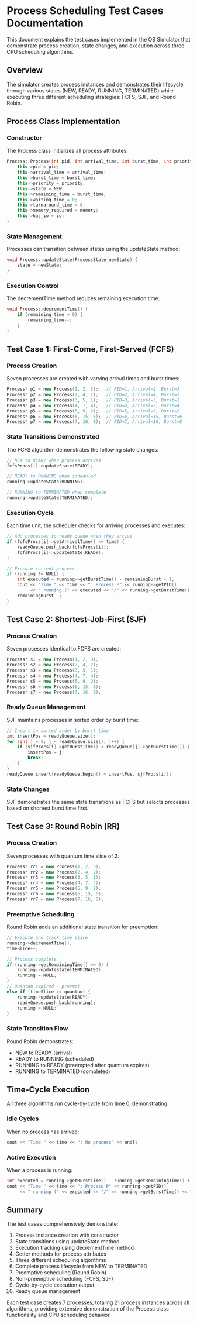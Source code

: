 # Process Scheduling Test Cases Documentation

This document explains the test cases implemented in the OS Simulator that demonstrate process creation, state changes, and execution across three CPU scheduling algorithms.

## Overview

The simulator creates process instances and demonstrates their lifecycle through various states (NEW, READY, RUNNING, TERMINATED) while executing three different scheduling strategies: FCFS, SJF, and Round Robin.

## Process Class Implementation

### Constructor
The Process class initializes all process attributes:

```cpp
Process::Process(int pid, int arrival_time, int burst_time, int priority, int memory, bool io) {
    this->pid = pid;
    this->arrival_time = arrival_time;
    this->burst_time = burst_time;
    this->priority = priority;
    this->state = NEW;
    this->remaining_time = burst_time;
    this->waiting_time = 0;
    this->turnaround_time = 0;
    this->memory_required = memory;
    this->has_io = io;
}
```

### State Management
Processes can transition between states using the updateState method:

```cpp
void Process::updateState(ProcessState newState) {
    state = newState;
}
```

### Execution Control
The decrementTime method reduces remaining execution time:

```cpp
void Process::decrementTime() {
    if (remaining_time > 0) {
        remaining_time--;
    }
}
```

## Test Case 1: First-Come, First-Served (FCFS)

### Process Creation
Seven processes are created with varying arrival times and burst times:

```cpp
Process* p1 = new Process(1, 2, 3);   // PID=1, Arrival=2, Burst=3
Process* p2 = new Process(2, 4, 2);   // PID=2, Arrival=4, Burst=2
Process* p3 = new Process(3, 5, 1);   // PID=3, Arrival=5, Burst=1
Process* p4 = new Process(4, 7, 4);   // PID=4, Arrival=7, Burst=4
Process* p5 = new Process(5, 9, 2);   // PID=5, Arrival=9, Burst=2
Process* p6 = new Process(6, 15, 6);  // PID=6, Arrival=15, Burst=6
Process* p7 = new Process(7, 16, 8);  // PID=7, Arrival=16, Burst=8
```

### State Transitions Demonstrated
The FCFS algorithm demonstrates the following state changes:

```cpp
// NEW to READY when process arrives
fcfsProcs[i]->updateState(READY);

// READY to RUNNING when scheduled
running->updateState(RUNNING);

// RUNNING to TERMINATED when complete
running->updateState(TERMINATED);
```

### Execution Cycle
Each time unit, the scheduler checks for arriving processes and executes:

```cpp
// Add processes to ready queue when they arrive
if (fcfsProcs[i]->getArrivalTime() <= time) {
    readyQueue.push_back(fcfsProcs[i]);
    fcfsProcs[i]->updateState(READY);
}

// Execute current process
if (running != NULL) {
    int executed = running->getBurstTime() - remainingBurst + 1;
    cout << "Time " << time << ": Process P" << running->getPID() 
         << " running (" << executed << "/" << running->getBurstTime() << ")" << endl;
    remainingBurst--;
}
```

## Test Case 2: Shortest-Job-First (SJF)

### Process Creation
Seven processes identical to FCFS are created:

```cpp
Process* s1 = new Process(1, 2, 3);
Process* s2 = new Process(2, 4, 2);
Process* s3 = new Process(3, 5, 1);
Process* s4 = new Process(4, 7, 4);
Process* s5 = new Process(5, 9, 2);
Process* s6 = new Process(6, 15, 6);
Process* s7 = new Process(7, 16, 8);
```

### Ready Queue Management
SJF maintains processes in sorted order by burst time:

```cpp
// Insert in sorted order by burst time
int insertPos = readyQueue.size();
for (int j = 0; j < readyQueue.size(); j++) {
    if (sjfProcs[i]->getBurstTime() < readyQueue[j]->getBurstTime()) {
        insertPos = j;
        break;
    }
}
readyQueue.insert(readyQueue.begin() + insertPos, sjfProcs[i]);
```

### State Changes
SJF demonstrates the same state transitions as FCFS but selects processes based on shortest burst time first.

## Test Case 3: Round Robin (RR)

### Process Creation
Seven processes with quantum time slice of 2:

```cpp
Process* rr1 = new Process(1, 2, 3);
Process* rr2 = new Process(2, 4, 2);
Process* rr3 = new Process(3, 5, 1);
Process* rr4 = new Process(4, 7, 4);
Process* rr5 = new Process(5, 9, 2);
Process* rr6 = new Process(6, 15, 6);
Process* rr7 = new Process(7, 16, 8);
```

### Preemptive Scheduling
Round Robin adds an additional state transition for preemption:

```cpp
// Execute and track time slice
running->decrementTime();
timeSlice++;

// Process complete
if (running->getRemainingTime() == 0) {
    running->updateState(TERMINATED);
    running = NULL;
}
// Quantum expired - preempt
else if (timeSlice >= quantum) {
    running->updateState(READY);
    readyQueue.push_back(running);
    running = NULL;
}
```

### State Transition Flow
Round Robin demonstrates:
- NEW to READY (arrival)
- READY to RUNNING (scheduled)
- RUNNING to READY (preempted after quantum expires)
- RUNNING to TERMINATED (completed)

## Time-Cycle Execution

All three algorithms run cycle-by-cycle from time 0, demonstrating:

### Idle Cycles
When no process has arrived:
```cpp
cout << "Time " << time << ": No process" << endl;
```

### Active Execution
When a process is running:
```cpp
int executed = running->getBurstTime() - running->getRemainingTime() + 1;
cout << "Time " << time << ": Process P" << running->getPID() 
     << " running (" << executed << "/" << running->getBurstTime() << ")" << endl;
```

## Summary

The test cases comprehensively demonstrate:

1. Process instance creation with constructor
2. State transitions using updateState method
3. Execution tracking using decrementTime method
4. Getter methods for process attributes
5. Three different scheduling algorithms
6. Complete process lifecycle from NEW to TERMINATED
7. Preemptive scheduling (Round Robin)
8. Non-preemptive scheduling (FCFS, SJF)
9. Cycle-by-cycle execution output
10. Ready queue management

Each test case creates 7 processes, totaling 21 process instances across all algorithms, providing extensive demonstration of the Process class functionality and CPU scheduling behavior.

